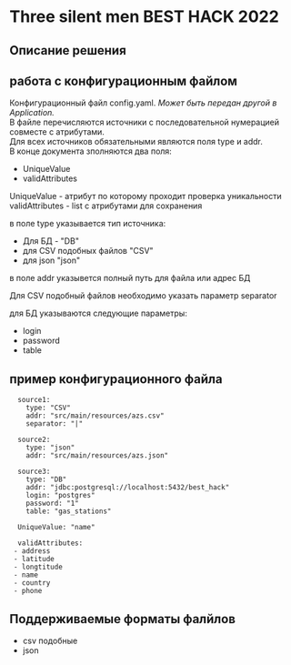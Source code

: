 # Three silent men BEST HACK 2022
## Описание решения


## работа с конфигурационным файлом 
Конфигурационный файл config.yaml. *Может быть передан другой в Application.*  
В файле перечисляются источники с последовательной нумерацией совместе с атрибутами.  
Для всех источников обязательными являются поля type и addr.  
В конце документа зполняются два поля:
- UniqueValue
- validAttributes

UniqueValue - атрибут по которому проходит проверка уникальности
validAttributes - list с атрибутами для сохранения

в поле type указывается тип источника: 
- Для БД - "DB"
- для CSV подобных файлов "CSV"
- для json "json"

в поле addr указывется полный путь для файла или адрес БД  

Для CSV подобный файлов необходимо указать параметр separator  

для БД указываются следующие параметры: 
- login
- password
- table

## пример конфигурационного файла
```
  source1:  
    type: "CSV"  
    addr: "src/main/resources/azs.csv"  
    separator: "|"  
    
  source2:
    type: "json"
    addr: "src/main/resources/azs.json"
    
  source3:
    type: "DB"
    addr: "jdbc:postgresql://localhost:5432/best_hack"
    login: "postgres"
    password: "1"
    table: "gas_stations"
    
  UniqueValue: "name"
    
  validAttributes:
 - address
 - latitude
 - longtitude
 - name
 - country
 - phone
```

## Поддерживаемые форматы фалйлов
- csv подобные 
- json
